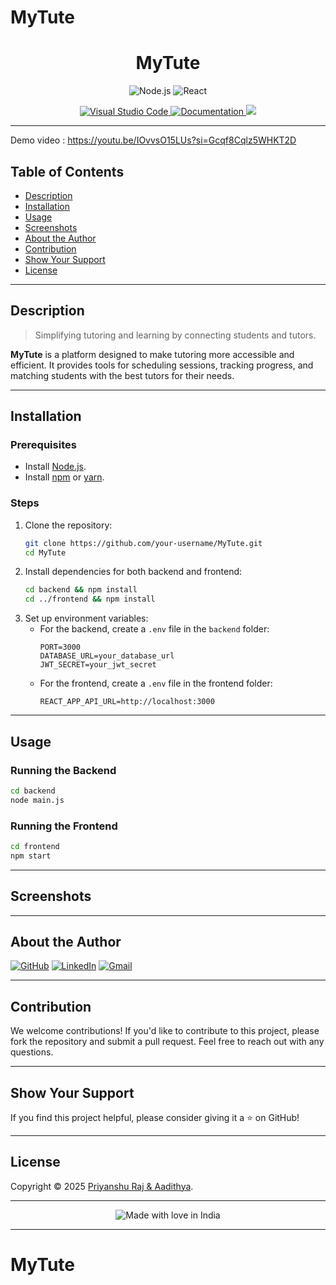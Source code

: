 # MyTute

<h1 align="center">MyTute</h1>

<div align="center">
  <a>
    <img src="https://img.shields.io/badge/Node.js-%23339933.svg?style=for-the-badge&logo=node.js&logoColor=white" alt="Node.js" />
  </a>
  <a>
    <img src="https://img.shields.io/badge/React-%2361DAFB.svg?style=for-the-badge&logo=react&logoColor=white" alt="React" />
  </a>
</div>

<p align="center">
  <a href="https://code.visualstudio.com/">
    <img alt="Visual Studio Code" src="https://img.shields.io/badge/Visual%20Studio%20Code-0078d7.svg" />
  </a>
  <a href="https://github.com/your-username/MyTute" target="_blank">
    <img alt="Documentation" src="https://img.shields.io/badge/documentation-yes-brightgreen.svg" />
  </a>
  <a href="https://github.com/your-username/MyTute/blob/master/LICENSE">
    <img src="https://img.shields.io/badge/License-MIT-brightgreen.svg" />
  </a>
</p>

---
Demo video :
https://youtu.be/IOvvsO15LUs?si=Gcqf8Cqlz5WHKT2D

## Table of Contents
- [Description](#description)
- [Installation](#installation)
- [Usage](#usage)
- [Screenshots](#screenshots)
- [About the Author](#about-the-author)
- [Contribution](#contribution)
- [Show Your Support](#show-your-support)
- [License](#license)

---

## Description
> Simplifying tutoring and learning by connecting students and tutors.

**MyTute** is a platform designed to make tutoring more accessible and efficient. It provides tools for scheduling sessions, tracking progress, and matching students with the best tutors for their needs.

---

## Installation
### Prerequisites
- Install [Node.js](https://nodejs.org/).
- Install [npm](https://www.npmjs.com/) or [yarn](https://yarnpkg.com/).

### Steps
1. Clone the repository:
   ```sh
   git clone https://github.com/your-username/MyTute.git
   cd MyTute
   ```
2. Install dependencies for both backend and frontend:
   ```sh
   cd backend && npm install
   cd ../frontend && npm install
   ```
3. Set up environment variables:
   - For the backend, create a `.env` file in the `backend` folder:
     ```plaintext
     PORT=3000
     DATABASE_URL=your_database_url
     JWT_SECRET=your_jwt_secret
     ```
   - For the frontend, create a `.env` file in the frontend folder:
     ```plaintext
     REACT_APP_API_URL=http://localhost:3000
     ```

---

## Usage
### Running the Backend
```sh
cd backend
node main.js
```

### Running the Frontend
```sh
cd frontend
npm start
```

---

## Screenshots
<div align="center">

</div>

---

## About the Author
[![GitHub](https://img.shields.io/badge/github-%23121011.svg?style=for-the-badge&logo=github&logoColor=white)](https://github.com/priyanshuraj27)
[![LinkedIn](https://img.shields.io/badge/linkedin-%230077B5.svg?style=for-the-badge&logo=linkedin&logoColor=white)](https://www.linkedin.com/in/priyanshu-raj-iiitn)
[![Gmail](https://img.shields.io/badge/Gmail-D14836?style=for-the-badge&logo=gmail&logoColor=white)](mailto:your-priyanshuuno125@gmail.com)

---

## Contribution
We welcome contributions! If you'd like to contribute to this project, please fork the repository and submit a pull request. Feel free to reach out with any questions.

---

## Show Your Support
If you find this project helpful, please consider giving it a ⭐️ on GitHub!

---

## License
Copyright © 2025 [Priyanshu Raj & Aadithya](https://github.com/priyanshuraj27).<br />
<!-- This project is [MIT](https://github.com/priyanshuraj27/MyTute/blob/master/LICENSE) licensed. -->

---

<div align="center">
  <img src="https://madewithlove.now.sh/in?heart=true&colorA=%23505050&colorB=%235032b4&template=for-the-badge&text=India" alt="Made with love in India" />
</div>

---
# MyTute
